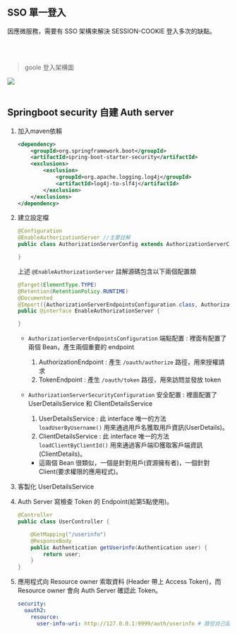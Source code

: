 ## SSO 單一登入
因應微服務，需要有 SSO 架構來解決 SESSION-COOKIE 登入多次的缺點。

<br/>

<br/>

> goole 登入架構圖

<img src="https://img-blog.csdnimg.cn/93061090a9e64c9db46e9069782b0136.png">

<br/>

<br/>

## Springboot security 自建 Auth server

1. 加入maven依賴

    ```xml
    <dependency>
        <groupId>org.springframework.boot</groupId>
        <artifactId>spring-boot-starter-security</artifactId>
        <exclusions>
            <exclusion>
                <groupId>org.apache.logging.log4j</groupId>
                <artifactId>log4j-to-slf4j</artifactId>
            </exclusion>
        </exclusions>
    </dependency>
    ```

2. 建立設定檔

    ```java
    @Configuration
    @EnableAuthorizationServer //主要註解
    public class AuthorizationServerConfig extends AuthorizationServerConfigurerAdapter {

    }
    ```

    上述 `@EnableAuthorizationServer` 註解源碼包含以下兩個配置類

    ```java
    @Target(ElementType.TYPE)
    @Retention(RetentionPolicy.RUNTIME)
    @Documented
    @Import({AuthorizationServerEndpointsConfiguration.class, AuthorizationServerSecurityConfiguration.class})// import兩個重要配置類
    public @interface EnableAuthorizationServer {

    }
    ```
    
    * `AuthorizationServerEndpointsConfiguration` 端點配置 : 裡面有配置了兩個 Bean，產生兩個重要的 endpoint

        1. AuthorizationEndpoint : 產生 `/oauth/authorize` 路徑，用來授權請求
        2. TokenEndpoint : 產生 `/oauth/token` 路徑，用來訪問並發放 token


    * `AuthorizationServerSecurityConfiguration` 安全配置 : 裡面配置了 UserDetailsService 和 ClientDetailsService

        1. UserDetailsService : 此 interface 唯一的方法 `loadUserByUsername()` 用來通過用戶名獲取用戶資訊(UserDetails)。
        2. ClientDetailsService : 此 interface 唯一的方法 `loadClientByClientId()` 用來通過客戶端ID獲取客戶端資訊(ClientDetails)。
        * 這兩個 Bean 很類似，一個是針對用戶(資源擁有者)，一個針對Client(要求權限的應用程式)。


3. 客製化 UserDetailsService

4. Auth Server 寫檢查 Token 的 Endpoint(給第5點使用)。

    ```java
    @Controller
    public class UserController {

        @GetMapping("/userinfo")
        @ResponseBody
        public Authentication getUserinfo(Authentication user) {
            return user;
        }
    }
    ```


5. 應用程式向 Resource owner 索取資料 (Header 帶上 Access Token)，而 Resource owner 會向 Auth Server 確認此 Token。

    ```yml
    security:
      oauth2:
        resource:
          user-info-uri: http://127.0.0.1:9999/auth/userinfo # 路徑自己設定，9999Port 為 auth server
    ```